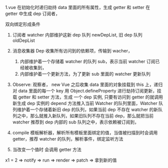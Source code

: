 <!--
 * @Author: 谢树宏
 * @Date: 2021-10-28 14:41:41
 * @LastEditors: 谢树宏
 * @LastEditTime: 2021-10-29 11:40:52
 * @FilePath: /Vue2.6双向绑定/流程.md
-->

1.vue 在初始化时递归劫持 data 里面的所有属性，生成 getter 和 setter
在 getter 中生成 dep 订阅者，

双向绑定形成条件

1. 订阅者 watcher 内部维护这新 dep 队列 newDepList, 旧 dep 队列 oldDepList
2. 消息收集器 Dep 收集所有访问到的依赖项，传输到 wacher，

   1. 内部维护着一个存储着 watcher 的队列 sub，表示当前 watcher 订阅已经被收集到，
   2. 内部维护着一个更新方法，为了更新 sub 里面的 watcher 更新队列

3. Observe: 观察者， new Vue 之后收集 data 里面的对象挂载到 this 上，递归对 data 里面的每一个 key 用 Object.defineProperty 进行劫持订阅更新，挂载 getter 和 setter 方法，生成 一个 dep 实例, 只要有访问到 getter 的就调用新生成 dep 实例的 depend 方法推入当前 Watcher 的队列里面，Watcher 队列维护着一个存储着新旧 dep 的队列，如果当前 dep 不存在 watcher 的新队列之中，那么就推入新队列，如果旧队列不存在当前 dep，那么就把当前 watcher 推荐到 dep 内部的 sub 队列之中，表示依赖被订阅到，
4. compile 模板解析器，解析所有模板里面绑定的值，当值被扫描到时会调用 getter，推荐 watcher 的队列，解析事件，绑定监听方法
5. 当改变一个值时 会调用 getter 方法

x1 = 2 => notify => run => render => patch => 拿到新的值
